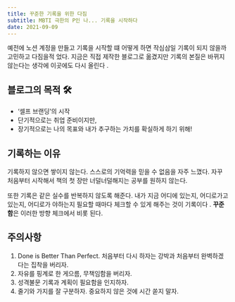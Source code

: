 ```yaml
---
title: 꾸준한 기록을 위한 다짐
subtitle: MBTI 극한의 P인 나... 기록을 시작하다
date: 2021-09-09
---
```


예전에 노션 계정을 만들고 기록을 시작할 떄 어떻게 하면 작심삼일 기록이 되지 않을까 고민하고 다짐을적
었다. 지금은 직접 제작한 블로그로 옮겼지만 기록의 본질은 바뀌지 않는다는 생각에 이곳에도 다시 올린다
.

## 블로그의 목적 🛠️

- ‘셀프 브랜딩’의 시작
- 단기적으로는 취업 준비이지만,
- 장기적으로는 나의 목표와 내가 추구하는 가치를 확실하게 하기 위해!

## 기록하는 이유

기록하지 않으면 쌓이지 않는다. 스스로의 기억력을 믿을 수 없음을 자주 느꼈다. 자꾸 처음부터 시작해서
책의 첫 장만 너덜너덜해지는 공부를 원하지 않는다.

또한 기록은 같은 실수를 반복하지 않도록 해준다. 내가 지금 어디에 있는지, 어디로가고 있는지, 어디로가
야하는지 필요할 때마다 체크할 수 있게 해주는 것이 기록이다 . **꾸준함**은 이러한 방향 체크에서 비롯
된다.

## 주의사항

1. Done is Better Than Perfect. 처음부터 다시 하자는 강박과 처음부터 완벽하겠다는 집착을 버리자.
2. 자유를 핑계로 한 게으름, 무책임함을 버리자.
3. 성격불문 기록과 계획이 필요함을 인지하자.
4. 줄기와 가지를 잘 구분하자. 중요하지 않은 것에 시간 쏟지 말자.
